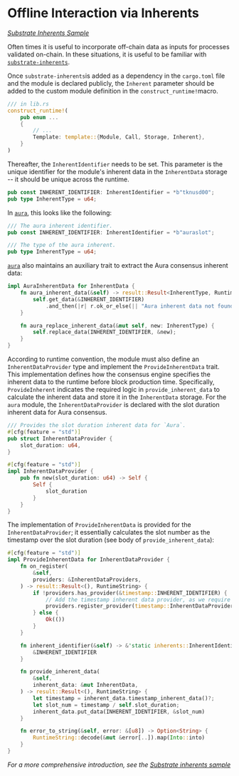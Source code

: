 # Offline Interaction via Inherents
*[Substrate Inherents Sample](https://github.com/gautamdhameja/substrate-inherents-sample)*

Often times it is useful to incorporate off-chain data as inputs for processes validated on-chain. In these situations, it is useful to be familiar with [`substrate-inherents`](https://crates.parity.io/substrate_inherents/index.html).

Once `substrate-inherents`is added as a dependency in the `cargo.toml` file and the module is declared publicly, the `Inherent` parameter should be added to the custom module definition in the `construct_runtime!`macro.

```rust
/// in lib.rs
construct_runtime!(
    pub enum ...
    {
        // ...
        Template: template::{Module, Call, Storage, Inherent},
    }
)
```

Thereafter, the `InherentIdentifier` needs to be set. This parameter is the unique identifier for the module's inherent data in the `InherentData` storage -- it should be unique across the runtime.

```rust
pub const INHERENT_IDENTIFIER: InherentIdentifier = *b"tknusd00";
pub type InherentType = u64;
```

In [`aura`](https://github.com/paritytech/substrate/blob/master/srml/aura/src/lib.rs), this looks like the following:

```rust
/// The aura inherent identifier.
pub const INHERENT_IDENTIFIER: InherentIdentifier = *b"auraslot";

/// The type of the aura inherent.
pub type InherentType = u64;
```

[`aura`](https://github.com/paritytech/substrate/blob/master/srml/aura/src/lib.rs) also maintains an auxiliary trait to extract the Aura consensus inherent data:

```rust
impl AuraInherentData for InherentData {
	fn aura_inherent_data(&self) -> result::Result<InherentType, RuntimeString> {
		self.get_data(&INHERENT_IDENTIFIER)
			.and_then(|r| r.ok_or_else(|| "Aura inherent data not found".into()))
	}

	fn aura_replace_inherent_data(&mut self, new: InherentType) {
		self.replace_data(INHERENT_IDENTIFIER, &new);
	}
}
```

According to runtime convention, the module must also define an `InherentDataProvider` type and implement the `ProvideInherentData` trait. This implementation defines how the consensus engine specifies the inherent data to the runtime before block production time. Specifically, `ProvideInherent` indicates the required logic in `provide_inherent_data` to calculate the inherent data and store it in the `InherentData` storage. For the `aura` module, the `InherentDataProvider` is declared with the slot duration inherent data for Aura consensus. 

```rust
/// Provides the slot duration inherent data for `Aura`.
#[cfg(feature = "std")]
pub struct InherentDataProvider {
	slot_duration: u64,
}

#[cfg(feature = "std")]
impl InherentDataProvider {
	pub fn new(slot_duration: u64) -> Self {
		Self {
			slot_duration
		}
	}
}
```

The implementation of `ProvideInherentData` is provided for the `InherentDataProvider`; it essentially calculates the slot number as the timestamp over the slot duration (see body of `provide_inherent_data`):

```rust
#[cfg(feature = "std")]
impl ProvideInherentData for InherentDataProvider {
	fn on_register(
		&self,
		providers: &InherentDataProviders,
	) -> result::Result<(), RuntimeString> {
		if !providers.has_provider(&timestamp::INHERENT_IDENTIFIER) {
			// Add the timestamp inherent data provider, as we require it.
			providers.register_provider(timestamp::InherentDataProvider)
		} else {
			Ok(())
		}
	}

	fn inherent_identifier(&self) -> &'static inherents::InherentIdentifier {
		&INHERENT_IDENTIFIER
	}

	fn provide_inherent_data(
		&self,
		inherent_data: &mut InherentData,
	) -> result::Result<(), RuntimeString> {
		let timestamp = inherent_data.timestamp_inherent_data()?;
		let slot_num = timestamp / self.slot_duration;
		inherent_data.put_data(INHERENT_IDENTIFIER, &slot_num)
	}

	fn error_to_string(&self, error: &[u8]) -> Option<String> {
		RuntimeString::decode(&mut &error[..]).map(Into::into)
	}
}
```

*For a more comprehensive introduction, see the [Substrate inherents sample](https://github.com/gautamdhameja/substrate-inherents-sample)*

<!-- ## OffChain Workers API -->